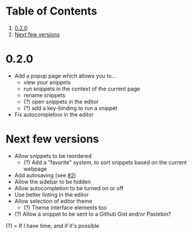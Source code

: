 # Table of Contents

1. [0.2.0](#020)
2. [Next few versions](#next-few-versions)

# 0.2.0

* Add a popup page which allows you to...
  * view your snippets
  * run snippets in the context of the current page
  * rename snippets
  * (?) open snippets in the editor
  * (?) add a key-binding to run a snippet
* Fix autocompletion in the editor

# Next few versions

* Allow snippets to be reordered
  * (?) Add a "favorite" system, to sort snippets based on the current webpage
* Add autosaving (see [#2](https://github.com/SidneyNemzer/snippets/issues/2))
* Allow the sidebar to be hidden
* Allow autocompletion to be turned on or off
* Use better linting in the editor
* Allow selection of editor theme
  * (?) Theme interface elements too
* (?) Allow a snippet to be sent to a Github Gist and/or Pastebin?

(?) = If I have time, and if it's possible
